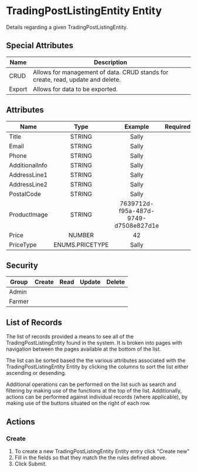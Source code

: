 # TradingPostListingEntity Entity

Details regarding a given TradingPostListingEntity.

## Special Attributes

| Name   | Description                                                                     |
| ------ | ------------------------------------------------------------------------------- |
| CRUD   | Allows for management of data. CRUD stands for create, read, update and delete. |
| Export | Allows for data to be exported.                                                 |

## Attributes

| Name           |      Type       |               Example                |        Required         | Rules     | Description |
| -------------- | :-------------: | :----------------------------------: | :---------------------: | --------- | ----------- |
| Title          |     STRING      |                Sally                 | <i class="fa fa-times"> | <ul></ul> |             |
| Email          |     STRING      |                Sally                 | <i class="fa fa-times"> | <ul></ul> |             |
| Phone          |     STRING      |                Sally                 | <i class="fa fa-times"> | <ul></ul> |             |
| AdditionalInfo |     STRING      |                Sally                 | <i class="fa fa-times"> | <ul></ul> |             |
| AddressLine1   |     STRING      |                Sally                 | <i class="fa fa-times"> | <ul></ul> |             |
| AddressLine2   |     STRING      |                Sally                 | <i class="fa fa-times"> | <ul></ul> |             |
| PostalCode     |     STRING      |                Sally                 | <i class="fa fa-times"> | <ul></ul> |             |
| ProductImage   |     STRING      | 7639712d-f95a-487d-9749-d7508e827d1e | <i class="fa fa-times"> | <ul></ul> |             |
| Price          |     NUMBER      |                  42                  | <i class="fa fa-times"> | <ul></ul> |             |
| PriceType      | ENUMS.PRICETYPE |                Sally                 | <i class="fa fa-times"> | <ul></ul> |             |

## Security

| Group  |         Create          |          Read           |         Update          |         Delete          |
| ------ | :---------------------: | :---------------------: | :---------------------: | :---------------------: |
| Admin  | <i class="fa fa-check"> | <i class="fa fa-check"> | <i class="fa fa-check"> | <i class="fa fa-check"> |
| Farmer | <i class="fa fa-check"> | <i class="fa fa-check"> | <i class="fa fa-check"> | <i class="fa fa-check"> |

## List of Records

The list of records provided a means to see all of the TradingPostListingEntity found in the system. It is broken into pages with navigation between the pages available at the bottom of the list.

The list can be sorted based the the various attributes associated with the TradingPostListingEntity Entity by clicking the columns to sort the list either ascending or desending.

Additional operations can be performed on the list such as search and filtering by making use of the functions at the top of the list. Additionally, actions can be performed against individual records (where applicable),
by making use of the buttons situated on the right of each row.

## Actions

### Create

1. To create a new TradingPostListingEntity Entity entry click "Create new"
2. Fill in the fields so that they match the the rules defined above.
3. Click Submit.
